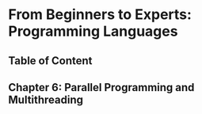 # From Beginners to Experts: Programming Languages
## Table of Content
## Chapter 6: Parallel Programming and Multithreading

